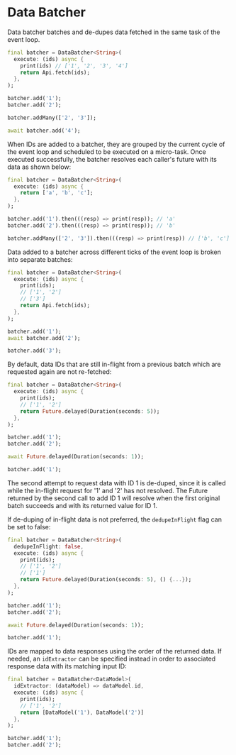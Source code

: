 # Data Batcher

Data batcher batches and de-dupes data fetched in the same task of the event loop.

```dart
final batcher = DataBatcher<String>(
  execute: (ids) async {
    print(ids) // ['1', '2', '3', '4']
    return Api.fetch(ids);
  },
);

batcher.add('1');
batcher.add('2');

batcher.addMany(['2', '3']);

await batcher.add('4');
```

When IDs are added to a batcher, they are grouped by the current cycle of the event loop and scheduled to be executed on a micro-task.
Once executed successfully, the batcher resolves each caller's future with its data as shown below:

```dart
final batcher = DataBatcher<String>(
  execute: (ids) async {
    return ['a', 'b', 'c'];
  },
);

batcher.add('1').then(((resp) => print(resp)); // 'a'
batcher.add('2').then(((resp) => print(resp)); // 'b'

batcher.addMany(['2', '3']).then(((resp) => print(resp)) // ['b', 'c']
```

Data added to a batcher across different ticks of the event loop is broken into separate batches:

```dart
final batcher = DataBatcher<String>(
  execute: (ids) async {
    print(ids);
    // ['1', '2']
    // ['3']
    return Api.fetch(ids);
  },
);

batcher.add('1');
await batcher.add('2');

batcher.add('3');
```

By default, data IDs that are still in-flight from a previous batch which are requested again are not re-fetched:

```dart
final batcher = DataBatcher<String>(
  execute: (ids) async {
    print(ids);
    // ['1', '2']
    return Future.delayed(Duration(seconds: 5));
  },
);

batcher.add('1');
batcher.add('2');

await Future.delayed(Duration(seconds: 1));

batcher.add('1');
```

The second attempt to request data with ID 1 is de-duped, since it is called while the in-flight request for '1' and '2' has not resolved. The Future returned by the second call to add ID 1 will resolve when the first original batch succeeds and with its returned value for ID 1.

If de-duping of in-flight data is not preferred, the `dedupeInFlight` flag can be set to false:

```dart
final batcher = DataBatcher<String>(
  dedupeInFlight: false,
  execute: (ids) async {
    print(ids);
    // ['1', '2']
    // ['1']
    return Future.delayed(Duration(seconds: 5), () {...});
  },
);

batcher.add('1');
batcher.add('2');

await Future.delayed(Duration(seconds: 1));

batcher.add('1');
```

IDs are mapped to data responses using the order of the returned data. If needed, an `idExtractor` can be specified instead in order to associated response data with its matching input ID:

```dart
final batcher = DataBatcher<DataModel>(
  idExtractor: (dataModel) => dataModel.id,
  execute: (ids) async {
    print(ids);
    // ['1', '2']
    return [DataModel('1'), DataModel('2')]
  },
);

batcher.add('1');
batcher.add('2');
```


